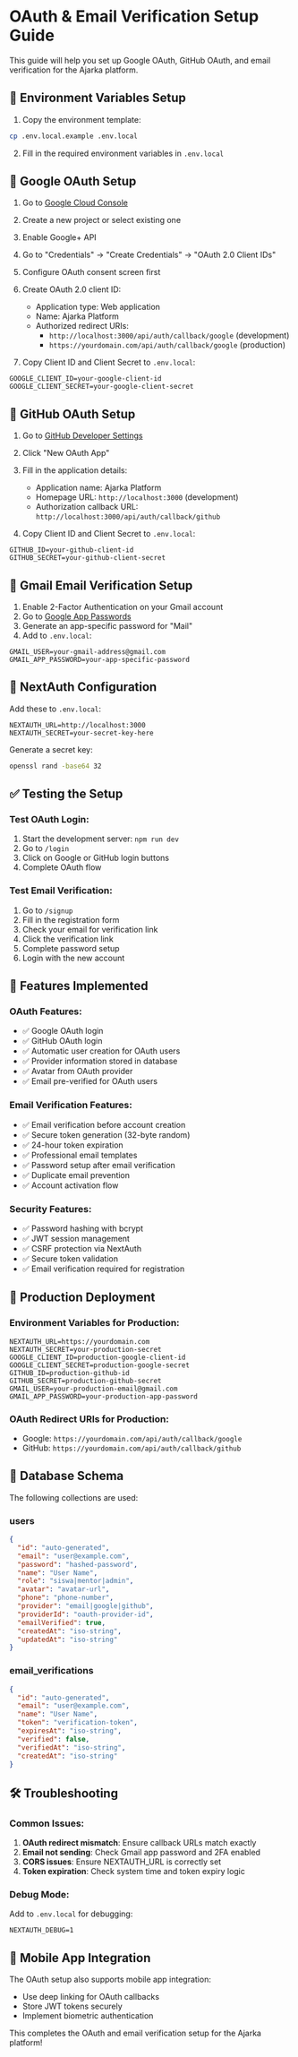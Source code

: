 # OAuth & Email Verification Setup Guide

This guide will help you set up Google OAuth, GitHub OAuth, and email verification for the Ajarka platform.

## 🔧 Environment Variables Setup

1. Copy the environment template:
```bash
cp .env.local.example .env.local
```

2. Fill in the required environment variables in `.env.local`

## 🔐 Google OAuth Setup

1. Go to [Google Cloud Console](https://console.cloud.google.com/)
2. Create a new project or select existing one
3. Enable Google+ API
4. Go to "Credentials" → "Create Credentials" → "OAuth 2.0 Client IDs"
5. Configure OAuth consent screen first
6. Create OAuth 2.0 client ID:
   - Application type: Web application
   - Name: Ajarka Platform
   - Authorized redirect URIs: 
     - `http://localhost:3000/api/auth/callback/google` (development)
     - `https://yourdomain.com/api/auth/callback/google` (production)

7. Copy Client ID and Client Secret to `.env.local`:
```env
GOOGLE_CLIENT_ID=your-google-client-id
GOOGLE_CLIENT_SECRET=your-google-client-secret
```

## 🐙 GitHub OAuth Setup

1. Go to [GitHub Developer Settings](https://github.com/settings/developers)
2. Click "New OAuth App"
3. Fill in the application details:
   - Application name: Ajarka Platform
   - Homepage URL: `http://localhost:3000` (development)
   - Authorization callback URL: `http://localhost:3000/api/auth/callback/github`

4. Copy Client ID and Client Secret to `.env.local`:
```env
GITHUB_ID=your-github-client-id
GITHUB_SECRET=your-github-client-secret
```

## 📧 Gmail Email Verification Setup

1. Enable 2-Factor Authentication on your Gmail account
2. Go to [Google App Passwords](https://myaccount.google.com/apppasswords)
3. Generate an app-specific password for "Mail"
4. Add to `.env.local`:
```env
GMAIL_USER=your-gmail-address@gmail.com
GMAIL_APP_PASSWORD=your-app-specific-password
```

## 🔑 NextAuth Configuration

Add these to `.env.local`:
```env
NEXTAUTH_URL=http://localhost:3000
NEXTAUTH_SECRET=your-secret-key-here
```

Generate a secret key:
```bash
openssl rand -base64 32
```

## ✅ Testing the Setup

### Test OAuth Login:
1. Start the development server: `npm run dev`
2. Go to `/login`
3. Click on Google or GitHub login buttons
4. Complete OAuth flow

### Test Email Verification:
1. Go to `/signup`
2. Fill in the registration form
3. Check your email for verification link
4. Click the verification link
5. Complete password setup
6. Login with the new account

## 🎯 Features Implemented

### OAuth Features:
- ✅ Google OAuth login
- ✅ GitHub OAuth login  
- ✅ Automatic user creation for OAuth users
- ✅ Provider information stored in database
- ✅ Avatar from OAuth provider
- ✅ Email pre-verified for OAuth users

### Email Verification Features:
- ✅ Email verification before account creation
- ✅ Secure token generation (32-byte random)
- ✅ 24-hour token expiration
- ✅ Professional email templates
- ✅ Password setup after email verification
- ✅ Duplicate email prevention
- ✅ Account activation flow

### Security Features:
- ✅ Password hashing with bcrypt
- ✅ JWT session management
- ✅ CSRF protection via NextAuth
- ✅ Secure token validation
- ✅ Email verification required for registration

## 🚀 Production Deployment

### Environment Variables for Production:
```env
NEXTAUTH_URL=https://yourdomain.com
NEXTAUTH_SECRET=your-production-secret
GOOGLE_CLIENT_ID=production-google-client-id
GOOGLE_CLIENT_SECRET=production-google-secret
GITHUB_ID=production-github-id
GITHUB_SECRET=production-github-secret
GMAIL_USER=your-production-email@gmail.com
GMAIL_APP_PASSWORD=your-production-app-password
```

### OAuth Redirect URIs for Production:
- Google: `https://yourdomain.com/api/auth/callback/google`
- GitHub: `https://yourdomain.com/api/auth/callback/github`

## 🔧 Database Schema

The following collections are used:

### users
```json
{
  "id": "auto-generated",
  "email": "user@example.com",
  "password": "hashed-password",
  "name": "User Name",
  "role": "siswa|mentor|admin",
  "avatar": "avatar-url",
  "phone": "phone-number",
  "provider": "email|google|github",
  "providerId": "oauth-provider-id",
  "emailVerified": true,
  "createdAt": "iso-string",
  "updatedAt": "iso-string"
}
```

### email_verifications
```json
{
  "id": "auto-generated",
  "email": "user@example.com",
  "name": "User Name",
  "token": "verification-token",
  "expiresAt": "iso-string",
  "verified": false,
  "verifiedAt": "iso-string",
  "createdAt": "iso-string"
}
```

## 🛠 Troubleshooting

### Common Issues:

1. **OAuth redirect mismatch**: Ensure callback URLs match exactly
2. **Email not sending**: Check Gmail app password and 2FA enabled
3. **CORS issues**: Ensure NEXTAUTH_URL is correctly set
4. **Token expiration**: Check system time and token expiry logic

### Debug Mode:
Add to `.env.local` for debugging:
```env
NEXTAUTH_DEBUG=1
```

## 📱 Mobile App Integration

The OAuth setup also supports mobile app integration:
- Use deep linking for OAuth callbacks
- Store JWT tokens securely
- Implement biometric authentication

This completes the OAuth and email verification setup for the Ajarka platform!